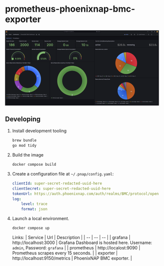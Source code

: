 # prometheus-phoenixnap-bmc-exporter

![dashboard screenshot](./doc/img/dashboard-screenshot.png)

## Developing

1. Install development tooling

    ```bash
    brew bundle
    go mod tidy
    ```

2. Build the image

    ```bash
    docker compose build
    ```

3. Create a configuration file at `~/.pnap/config.yaml`:

    ```yaml
    clientId: super-secret-redacted-uuid-here
    clientSecret: super-secret-redacted-uuid-here
    tokenUrl: https://auth.phoenixnap.com/auth/realms/BMC/protocol/openid-connect/token
    log:
        level: trace
        format: json
    ```

4. Launch a local environment.

    ```bash
    docker compose up
    ```

    Links:
    | Service | Url | Description |
    | -- | -- | -- |
    | grafana | http://localhost:3000 | Grafana Dashboard is hosted here.  Username: `admin`, Password: `grafana` |
    | prometheus | http://localost:9090 | Prometheus scrapes every 15 seconds. |
    | exporter | http://localhost:9150/metrics | PhoenixNAP BMC exporter. |